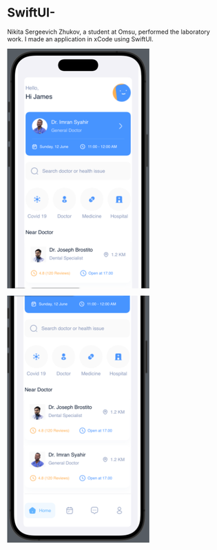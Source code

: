 # SwiftUI-
Nikita Sergeevich Zhukov, a student at Omsu, performed the laboratory work. 
I made an application in xCode using SwiftUI.

![firstScreen](Assets/Screenshot_1.png)

![secondScreen](Assets/Screenshot_2.png)